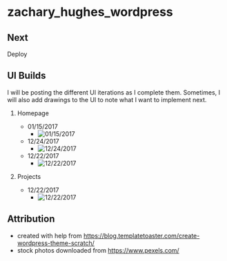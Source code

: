 # zachary_hughes_wordpress

## Next
Deploy

## UI Builds
I will be posting the different UI iterations as I complete them. Sometimes, I will also add drawings to the UI to note 
what I want to implement next.
1. Homepage
    - 01/15/2017
        - ![01/15/2017](https://i.imgur.com/poiZO7B.png "01/15/2017 Homepage")
    - 12/24/2017
        - ![12/24/2017](https://i.imgur.com/an6lKV7.png "12/24/2017 Homepage")
    - 12/22/2017
        - ![12/22/2017](https://i.imgur.com/ASxpQwp.png "12/22/2017 Homepage")
        
2. Projects
    - 12/22/2017
        - ![12/22/2017](https://i.imgur.com/JY3akS9.png "12/22/2017 Projects")
        
        
## Attribution
- created with help from https://blog.templatetoaster.com/create-wordpress-theme-scratch/
- stock photos downloaded from https://www.pexels.com/